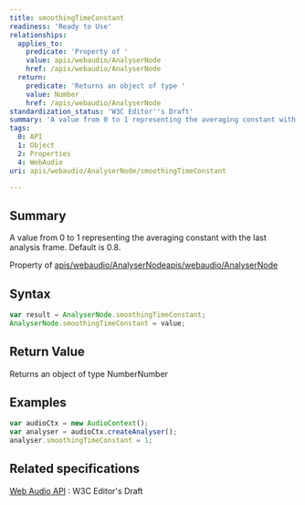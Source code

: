```yaml
---
title: smoothingTimeConstant
readiness: 'Ready to Use'
relationships:
  applies_to:
    predicate: 'Property of '
    value: apis/webaudio/AnalyserNode
    href: /apis/webaudio/AnalyserNode
  return:
    predicate: 'Returns an object of type '
    value: Number
    href: /apis/webaudio/AnalyserNode
standardization_status: 'W3C Editor''s Draft'
summary: 'A value from 0 to 1 representing the averaging constant with the last analysis frame. Default is 0.8.'
tags:
  0: API
  1: Object
  2: Properties
  4: WebAudio
uri: apis/webaudio/AnalyserNode/smoothingTimeConstant

---
```

## Summary

A value from 0 to 1 representing the averaging constant with the last analysis frame. Default is 0.8.

Property of [apis/webaudio/AnalyserNode](/apis/webaudio/AnalyserNode)[apis/webaudio/AnalyserNode](/apis/webaudio/AnalyserNode)

## Syntax

``` js
var result = AnalyserNode.smoothingTimeConstant;
AnalyserNode.smoothingTimeConstant = value;
```

## Return Value

Returns an object of type NumberNumber

## Examples

``` js
var audioCtx = new AudioContext();
var analyser = audioCtx.createAnalyser();
analyser.smoothingTimeConstant = 1;
```

## Related specifications

[Web Audio API](http://webaudio.github.io/web-audio-api/)
:   W3C Editor's Draft
